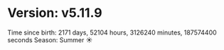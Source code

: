 # Version: v5.11.9
Time since birth: 2171 days, 52104 hours, 3126240 minutes, 187574400 seconds
Season: Summer ☀️

